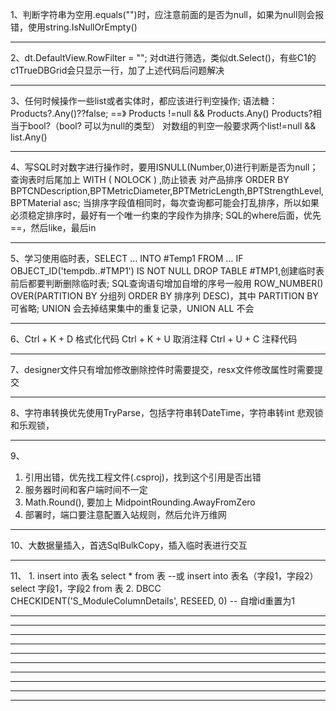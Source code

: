 1、判断字符串为空用.equals("")时，应注意前面的是否为null，如果为null则会报错，使用string.IsNullOrEmpty()
**********************************************************************************************************************************************************
2、dt.DefaultView.RowFilter = "";
对dt进行筛选，类似dt.Select()，有些C1的c1TrueDBGrid会只显示一行，加了上述代码后问题解决
**********************************************************************************************************************************************************
3、任何时候操作一些list或者实体时，都应该进行判空操作;
   语法糖：
   Products?.Any()??false; ==》 Products !=null && Products.Any()
   Products?相当于bool?（bool? 可以为null的类型）
   对数组的判空一般要求两个list!=null && list.Any()
**********************************************************************************************************************************************************
4、写SQL时对数字进行操作时，要用ISNULL(Number,0)进行判断是否为null；
   查询表时后尾加上 WITH ( NOLOCK ) ,防止锁表
   对产品排序 ORDER BY BPTCNDescription,BPTMetricDiameter,BPTMetricLength,BPTStrengthLevel,BPTMaterial asc;
   当排序字段值相同时，每次查询都可能会打乱排序，所以如果必须稳定排序时，最好有一个唯一约束的字段作为排序;
   SQL的where后面，优先 ==，然后like，最后in
**********************************************************************************************************************************************************
5、学习使用临时表，SELECT ... INTO #Temp1 FROM ...    IF OBJECT_ID('tempdb..#TMP1') IS NOT NULL  DROP TABLE #TMP1,创建临时表前后都要判断删除临时表;
   SQL查询语句增加自增的序号一般用 ROW_NUMBER() OVER(PARTITION BY 分组列 ORDER BY 排序列 DESC)，其中 PARTITION BY 可省略;
   UNION 会去掉结果集中的重复记录，UNION ALL 不会
**********************************************************************************************************************************************************
6、Ctrl + K + D 格式化代码
   Ctrl + K + U 取消注释
   Ctrl + U + C 注释代码
**********************************************************************************************************************************************************
7、designer文件只有增加修改删除控件时需要提交，resx文件修改属性时需要提交
**********************************************************************************************************************************************************
8、字符串转换优先使用TryParse，包括字符串转DateTime，字符串转int
   悲观锁和乐观锁，
**********************************************************************************************************************************************************
9、
  1. 引用出错，优先找工程文件(.csproj)，找到这个引用是否出错
  2. 服务器时间和客户端时间不一定
  3. Math.Round(), 要加上 MidpointRounding.AwayFromZero
  4. 部署时，端口要注意配置入站规则，然后允许万维网
**********************************************************************************************************************************************************
10、大数据量插入，首选SqlBulkCopy，插入临时表进行交互
**********************************************************************************************************************************************************
11、
    1. insert into 表名  select * from 表
    --或
    insert into 表名（字段1，字段2）  select 字段1，字段2 from 表
    2. DBCC CHECKIDENT('S_ModuleColumnDetails', RESEED, 0)  -- 自增id重置为1
**********************************************************************************************************************************************************
**********************************************************************************************************************************************************
**********************************************************************************************************************************************************
**********************************************************************************************************************************************************
**********************************************************************************************************************************************************
**********************************************************************************************************************************************************
**********************************************************************************************************************************************************
**********************************************************************************************************************************************************
**********************************************************************************************************************************************************
**********************************************************************************************************************************************************
